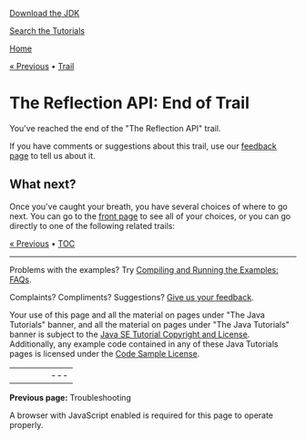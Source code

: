 [Download
the JDK](http://java.sun.com/javase/6/download.jsp)
  
[Search the
Tutorials](../search.html)

[Home](../index.html)

[« Previous](special/enumTrouble.html)
•
[Trail](./TOC.html)

# The Reflection API: End of Trail

You've reached the end of the "The Reflection API" trail.

If you have comments or suggestions about this trail,
use our
[feedback page](http://download.oracle.com/javase/feedback.html)
to tell us about it.

## What next?

Once you've caught your breath,
you have several choices of where to go next.
You can go to the [front page](../index.html)
to see all of your choices,
or you can go directly to one of the following related trails:

[« Previous](special/enumTrouble.html)
•
[TOC](./TOC.html)

---

Problems with the examples? Try [Compiling and Running
the Examples: FAQs](../information/run-examples.html).
  
Complaints? Compliments? Suggestions? [Give
us your feedback](http://download.oracle.com/javase/feedback.html).

Your use of this page and all the material on pages under "The Java Tutorials" banner,
and all the material on pages under "The Java Tutorials" banner is subject to the [Java SE Tutorial Copyright
and License](../information/license.html).
Additionally, any example code contained in any of these Java
Tutorials pages is licensed under the
[Code
Sample License](http://developers.sun.com/license/berkeley_license.html).

|  |  |  |  |  |
| --- | --- | --- | --- | --- |
| |  |  | | --- | --- | | duke image | Oracle logo | | [About Oracle](http://www.oracle.com/us/corporate/index.html) | [Oracle Technology Network](http://www.oracle.com/technology/index.html) | [Terms of Service](https://www.samplecode.oracle.com/servlets/CompulsoryClickThrough?type=TermsOfService) | Copyright © 1995, 2011 Oracle and/or its affiliates. All rights reserved. |

**Previous page:** Troubleshooting




A browser with JavaScript enabled is required for this page to operate properly.